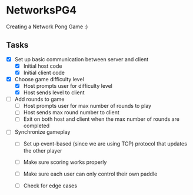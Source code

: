 # NetworksPG4
Creating a Network Pong Game :) 
## Tasks
- [x] Set up basic communication between server and client 
  - [x] Initial host code 
  - [x] Initial client code 
- [x] Choose game difficulty level
  - [x] Host prompts user for difficulty level 
  - [x] Host sends level to client 
- [ ] Add rounds to game
  - [ ] Host prompts user for max number of rounds to play
  - [ ] Host sends max round number to client
  - [ ] Exit on both host and client when the max number of rounds are completed
- [ ] Synchronize gameplay
    - [ ] Set up event-based (since we are using TCP) protocol that updates the other player
    - [ ] Make sure scoring works properly
    - [ ] Make sure each user can only control their own paddle
    - [ ] Check for edge cases
  
